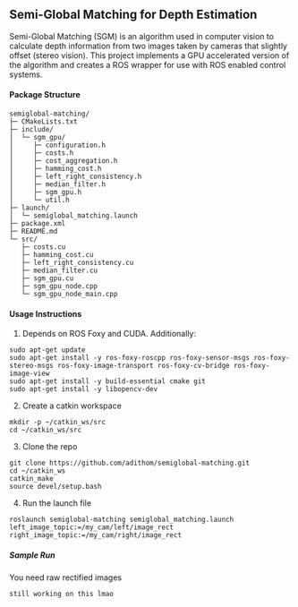 ##  Semi-Global Matching for Depth Estimation

Semi-Global Matching (SGM) is an algorithm used in computer vision to calculate depth information from two images taken by cameras that slightly offset (stereo vision). This project implements a GPU accelerated version of the algorithm and creates a ROS wrapper for use with ROS enabled control systems.

#### Package Structure
```
semiglobal-matching/
├─ CMakeLists.txt
├─ include/
│  └─ sgm_gpu/
│     ├─ configuration.h
│     ├─ costs.h
│     ├─ cost_aggregation.h
│     ├─ hamming_cost.h
│     ├─ left_right_consistency.h
│     ├─ median_filter.h
│     ├─ sgm_gpu.h
│     └─ util.h
├─ launch/
│  └─ semiglobal_matching.launch
├─ package.xml
├─ README.md
└─ src/
   ├─ costs.cu
   ├─ hamming_cost.cu
   ├─ left_right_consistency.cu
   ├─ median_filter.cu
   ├─ sgm_gpu.cu
   ├─ sgm_gpu_node.cpp
   └─ sgm_gpu_node_main.cpp
```

#### Usage Instructions

1. Depends on ROS Foxy and CUDA. Additionally:
```
sudo apt-get update
sudo apt-get install -y ros-foxy-roscpp ros-foxy-sensor-msgs ros-foxy-stereo-msgs ros-foxy-image-transport ros-foxy-cv-bridge ros-foxy-image-view
sudo apt-get install -y build-essential cmake git
sudo apt-get install -y libopencv-dev
```

2. Create a catkin workspace
```
mkdir -p ~/catkin_ws/src
cd ~/catkin_ws/src
```
3. Clone the repo
```
git clone https://github.com/adithom/semiglobal-matching.git
cd ~/catkin_ws
catkin_make
source devel/setup.bash
```
4. Run the launch file
```
roslaunch semiglobal-matching semiglobal_matching.launch left_image_topic:=/my_cam/left/image_rect right_image_topic:=/my_cam/right/image_rect 
```

##### Sample Run

You need raw rectified images 
```
still working on this lmao
```